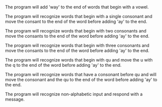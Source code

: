 The program will add 'way' to the end of words that begin with a vowel. 

The program will recognize words that begin with a single consonant and move the consant to the end of the word before adding 'ay' to the end.

The program will recognize words that begin with two consonants and move the consants to the end of the word before adding 'ay' to the end. 

The program will recognize words that begin with three consonants and move the consants to the end of the word before adding 'ay' to the end. 

The program will recognize words that begin with qu and move the u with the q to the end of the word before adding 'ay' to the end.

The program will recognize words that have a consonant before qu and will move the consonant and the qu to the end of the word before adding 'ay' to the end. 

The program will recognize non-alphabetic input and respond with a message.